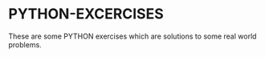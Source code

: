 # PYTHON-EXCERCISES
These are some PYTHON exercises which are solutions to some real world problems.
